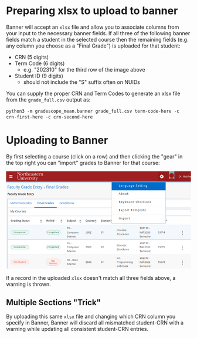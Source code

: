 # Preparing xlsx to upload to banner

Banner will accept an `xlsx` file and allow you to associate columns from your input to the necessary banner fields.  If all three of the following banner fields match a student in the selected course then the remaining fields (e.g. any column you choose as a "Final Grade") is uploaded for that student:
- CRN (5 digits)
- Term Code (6 digits)
  - e.g. "202310" for the third row of the image above
- Student ID (9 digits)
  - should not include the "S" suffix often on NUIDs

You can supply the proper CRN and Term Codes to generate an xlsx file from the `grade_full.csv` output as:

    python3 -m gradescope_mean.banner grade_full.csv term-code-here -c crn-first-here -c crn-second-here

# Uploading to Banner

By first selecting a course (click on a row) and then clicking the "gear" in the top right you can "import" grades to Banner for that course:

<img src="banner.png" width=800>

If a record in the uploaded `xlsx` doesn't match all three fields above, a warning is thrown.

## Multiple Sections "Trick"
By uploading this same `xlsx` file and changing which CRN column you specify in Banner, Banner will discard all mismatched student-CRN with a warning while updating all consistent student-CRN entries.    
